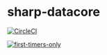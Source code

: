 # sharp-datacore

[![CircleCI](https://circleci.com/gh/sharpview-io/sharp-datacore/tree/main.svg?style=svg)](https://circleci.com/gh/sharpview-io/sharp-datacore/tree/main)

[![first-timers-only](https://img.shields.io/badge/first--timers--only-friendly-blue.svg?style=flat-square)](https://www.firsttimersonly.com/)
